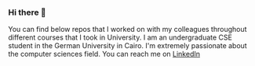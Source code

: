 ### Hi there 👋

<!--
**soubky0/soubky0** is a ✨ _special_ ✨ repository because its `README.md` (this file) appears on your GitHub profile.

Here are some ideas to get you started:

- 🔭 I’m currently working on ...
- 🌱 I’m currently learning ...
- 👯 I’m looking to collaborate on ...
- 🤔 I’m looking for help with ...
- 💬 Ask me about ...
- 📫 How to reach me: ...
- 😄 Pronouns: ...
- ⚡ Fun fact: ...
-->
You can find below repos that I worked on with my colleagues throughout different courses that I took in University. I am an undergraduate CSE student in the German University in Cairo. I'm extremely passionate about the computer sciences field. You can reach me on [LinkedIn](https://www.linkedin.com/in/soubky)

